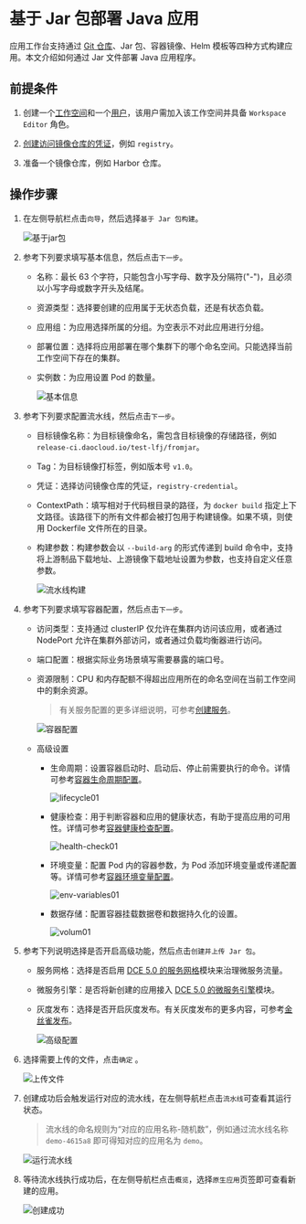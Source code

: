 # 基于 Jar 包部署 Java 应用

应用工作台支持通过 [Git 仓库](create-git-based-ms.md)、Jar 包、容器镜像、Helm 模板等四种方式构建应用。本文介绍如何通过 Jar 文件部署 Java 应用程序。

## 前提条件

1. 创建一个[工作空间](../../../ghippo/user-guide/workspace/workspace.md)和一个[用户](../../../ghippo/user-guide/access-control/user.md)，该用户需加入该工作空间并具备 `Workspace Editor` 角色。

2. [创建访问镜像仓库的凭证](../pipeline/credential.md)，例如 `registry`。

3. 准备一个镜像仓库，例如 Harbor 仓库。

## 操作步骤

1. 在左侧导航栏点击`向导`，然后选择`基于 Jar 包构建`。

    ![基于jar包](../../images/jar01.png)

2. 参考下列要求填写基本信息，然后点击`下一步`。

    - 名称：最长 63 个字符，只能包含小写字母、数字及分隔符("-")，且必须以小写字母或数字开头及结尾。
    - 资源类型：选择要创建的应用属于无状态负载，还是有状态负载。
    - 应用组：为应用选择所属的分组。为空表示不对此应用进行分组。
    - 部署位置：选择将应用部署在哪个集群下的哪个命名空间。只能选择当前工作空间下存在的集群。
    - 实例数：为应用设置 Pod 的数量。

        ![基本信息](../../images/jar02.png)

3. 参考下列要求配置流水线，然后点击`下一步`。

    - 目标镜像名称：为目标镜像命名，需包含目标镜像的存储路径，例如 `release-ci.daocloud.io/test-lfj/fromjar`。
    - Tag：为目标镜像打标签，例如版本号 `v1.0`。
    - 凭证：选择访问镜像仓库的凭证，`registry-credential`。
    - ContextPath：填写相对于代码根目录的路径，为 `docker build` 指定上下文路径。该路径下的所有文件都会被打包用于构建镜像。如果不填，则使用 Dockerfile 文件所在的目录。
    - 构建参数：构建参数会以 `--build-arg` 的形式传递到 build 命令中，支持将上游制品下载地址、上游镜像下载地址设置为参数，也支持自定义任意参数。

        ![流水线构建](../../images/jar03.png)

4. 参考下列要求填写容器配置，然后点击`下一步`。

    - 访问类型：支持通过 clusterIP 仅允许在集群内访问该应用，或者通过 NodePort 允许在集群外部访问，或者通过负载均衡器进行访问。
    - 端口配置：根据实际业务场景填写需要暴露的端口号。
    - 资源限制：CPU 和内存配额不得超出应用所在的命名空间在当前工作空间中的剩余资源。

        > 有关服务配置的更多详细说明，可参考[创建服务](../../../kpanda/user-guide/services-routes/create-services.md)。

        ![容器配置](../../images/jar04.png)

    - 高级设置
      - 生命周期：设置容器启动时、启动后、停止前需要执行的命令。详情可参考[容器生命周期配置](../../../kpanda/user-guide/workloads/pod-config/lifecycle.md)。

        ![lifecycle01](../../images/lifecycle01.png)

      - 健康检查：用于判断容器和应用的健康状态，有助于提高应用的可用性。详情可参考[容器健康检查配置](../../../kpanda/user-guide/workloads/pod-config/health-check.md)。

        ![health-check01](../../images/health-check01.png)

      - 环境变量：配置 Pod 内的容器参数，为 Pod 添加环境变量或传递配置等。详情可参考[容器环境变量配置](../../../kpanda/user-guide/workloads/pod-config/env-variables.md)。

        ![env-variables01](../../images/env-variables01.png)

      - 数据存储：配置容器挂载数据卷和数据持久化的设置。

        ![volum01](../../images/volum01.png)

5. 参考下列说明选择是否开启高级功能，然后点击`创建并上传 Jar 包`。

    - 服务网格：选择是否启用 [DCE 5.0 的服务网格](../../../mspider/intro/what.md)模块来治理微服务流量。
    - 微服务引擎：是否将新创建的应用接入 [DCE 5.0 的微服务引擎](../../../skoala/intro/what.md)模块。
    - 灰度发布：选择是否开启灰度发布。有关灰度发布的更多内容，可参考[金丝雀发布](../release/canary.md)。

        ![高级配置](../../images/jar05.png)

6. 选择需要上传的文件，点击`确定` 。

    ![上传文件](../../images/jar06.png)

7. 创建成功后会触发运行对应的流水线，在左侧导航栏点击`流水线`可查看其运行状态。

    > 流水线的命名规则为“对应的应用名称-随机数”，例如通过流水线名称 `demo-4615a8` 即可得知对应的应用名为 `demo`。

    ![运行流水线](../../images/jar07.png)

8. 等待流水线执行成功后，在左侧导航栏点击`概览`，选择`原生应用`页签即可查看新建的应用。

    ![创建成功](../../images/jar08.png)
